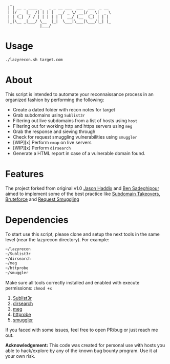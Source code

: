 ```
  _
 | | __ _ ____ _   _ _ __ ___  ___  ___  _ __
 | |/ _  |_  /| | | |  __/ _ \/ __|/ _ \|  _ \
 | | (_|  / / | | | | | |  __/ (__  (_) | | | 
 |_|\__ _|___/ \__  |_|  \___|\___|\___/|_| |_
               |___/
```

# Usage

`./lazyrecon.sh target.com`

# About

This script is intended to automate your reconnaissance process in an organized fashion by performing the following:

- Create a dated folder with recon notes for target
- Grab subdomains using `Sublist3r`
- Filtering out live subdomains from a list of hosts using `host`
- Filtering out for working http and https servers using `meg`
- Grab the response and sieving through
- Check for request smuggling vulnerabilities using `smuggler`
- [WIP][x] Perform `nmap` on live servers
- [WIP][x] Perform `dirsearch`
- Generate a HTML report in case of a vulnerable domain found.

# Features

The project forked from original v1.0 [Jason Haddix](https://github.com/jhaddix/lazyrecon) and [Ben Sadeghipour](https://github.com/nahamsec/lazyrecon) aimed to implement some of the best practice like [Subdomain Takeovers](https://www.hackerone.com/blog/Guide-Subdomain-Takeovers), [Bruteforce](https://github.com/jhaddix/tbhm) and [Request Smuggling](https://portswigger.net/web-security/request-smuggling)


# Dependencies

To start use this script, please clone and setup the next tools in the same level (near the lazyrecon directory).
For example:
```bash
~/lazyrecon
~/Sublist3r
~/dirsearch
~/meg
~/httprobe
~/smuggler
```
Make sure all tools correctly installed and enabled with execute permissions: `chmod +x`
1. [Sublist3r](https://github.com/aboul3la/Sublist3r)
2. [dirsearch](https://github.com/maurosoria/dirsearch)
3. [meg](https://github.com/tomnomnom/meg)
4. [httprobe](https://github.com/tomnomnom/httprobe)
5. [smuggler](https://github.com/storenth/requestsmuggler)

If you faced with some issues, feel free to open PR/bug or just reach me out.

**Acknowledgement:** This code was created for personal use with hosts you able to hack/explore by any of the known bug bounty program. Use it at your own risk.
